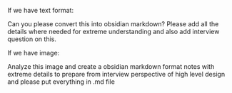 
If we have text format:

Can you please convert this into obsidian markdown? Please add all the details where needed for extreme understanding and also add interview question on this.

If we have image:

Analyze this image and create a obsidian markdown format notes with extreme details to prepare from interview perspective of high level design and please put everything in .md file